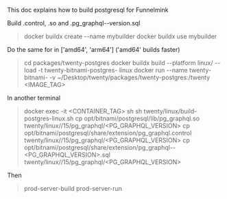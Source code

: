 
This doc explains how to build postgresql for Funnelmink

Build .control, .so and .pg_graphql--version.sql
> docker buildx create --name mybuilder
> docker buildx use mybuilder

Do the same for <PLATFORM> in ['amd64', 'arm64'] ('amd64' builds faster)
> cd packages/twenty-postgres
> docker buildx build --platform linux/<PLATFORM> --load -t twenty-bitnami-postgres-<PLATFORM> linux
> docker run --name twenty-bitnami-<PLATFORM>  -v ~/Desktop/twenty/packages/twenty-postgres:/twenty <IMAGE_TAG>

In another terminal
> docker exec -it <CONTAINER_TAG> sh
> sh twenty/linux/build-postgres-linux.sh
> cp opt/bitnami/postgresql/lib/pg_graphql.so twenty/linux/<PLATFORM>/15/pg_graphql/<PG_GRAPHQL_VERSION>
> cp opt/bitnami/postgresql/share/extension/pg_graphql.control twenty/linux/<PLATFORM>/15/pg_graphql/<PG_GRAPHQL_VERSION>
> cp opt/bitnami/postgresql/share/extension/pg_graphql--<PG_GRAPHQL_VERSION>.sql twenty/linux/<PLATFORM>/15/pg_graphql/<PG_GRAPHQL_VERSION>

Then
> prod-server-build
> prod-server-run
